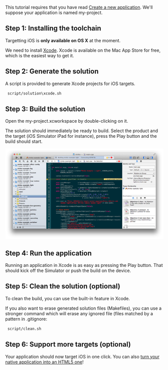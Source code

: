 This tutorial requires that you have read [Create a new application](Create_a_new_application.md). We'll suppose your application is named my-project.

Step 1: Installing the toolchain
--------------------------------

Targetting iOS is **only available on OS X** at the moment.

We need to install [Xcode](https://developer.apple.com/xcode/). Xcode is available on the Mac App Store for free, which is the easiest way to get it.

Step 2: Generate the solution
-----------------------------

A script is provided to generate Xcode projects for iOS targets.


```bash
 script/solution\xcode.sh 
```


Step 3: Build the solution
--------------------------

Open the my-project.xcworkspace by double-clicking on it.

The solution should immediately be ready to build. Select the product and the target (iOS Simulator iPad for instance), press the Play button and the build should start.

![](images/Targetting_iOS.png "images/Targetting_iOS.png")

Step 4: Run the application
---------------------------

Running an application in Xcode is as easy as pressing the Play button. That should kick off the Simulator or push the build on the device.

Step 5: Clean the solution (optional)
-------------------------------------

To clean the build, you can use the built-in feature in Xcode.

If you also want to erase generated solution files (Makefiles), you can use a stronger command which will erase any ignored file (files matched by a pattern in .gitignore:


```bash
 script/clean.sh 
```


Step 6: Support more targets (optional)
---------------------------------------

Your application should now target iOS in one click. You can also [turn your native application into an HTML5 one](Targeting_HTML5.md)!

